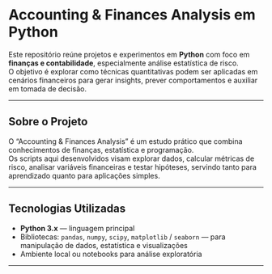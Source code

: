 # Accounting & Finances Analysis em Python

Este repositório reúne projetos e experimentos em **Python** com foco em **finanças e contabilidade**, especialmente análise estatística de risco.  
O objetivo é explorar como técnicas quantitativas podem ser aplicadas em cenários financeiros para gerar insights, prever comportamentos e auxiliar em tomada de decisão.

---

## Sobre o Projeto

O “Accounting & Finances Analysis” é um estudo prático que combina conhecimentos de finanças, estatística e programação.  
Os scripts aqui desenvolvidos visam explorar dados, calcular métricas de risco, analisar variáveis financeiras e testar hipóteses, servindo tanto para aprendizado quanto para aplicações simples.

---

## Tecnologias Utilizadas

- **Python 3.x** — linguagem principal  
- Bibliotecas: `pandas`, `numpy`, `scipy`, `matplotlib` / `seaborn` — para manipulação de dados, estatística e visualizações  
- Ambiente local ou notebooks para análise exploratória

---
